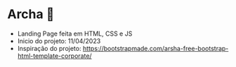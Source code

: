 # Archa 💙
- Landing Page feita em HTML, CSS e JS
- Inicio do projeto: 11/04/2023
- Inspiração do projeto: https://bootstrapmade.com/arsha-free-bootstrap-html-template-corporate/